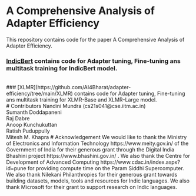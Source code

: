 # A Comprehensive Analysis of Adapter Efficiency
This repository contains code for the paper A Comprehensive Analysis of Adapter Efficiency.
<br>
### [IndicBert](https://github.com/AI4Bharat/adapter-efficiency/tree/main/IndicBert) contains code for Adapter tuning, Fine-tuning ans multitask training for IndicBert model.
<br>
### [XLMR](https://github.com/AI4Bharat/adapter-efficiency/tree/main/XLMR)  contains code for Adapter tuning, Fine-tuning ans multitask training for XLMR-Base and XLMR-Large model.
<br>
# Contributors
Nandini Mundra  (cs21s041@cse.iitm.ac.in)
<br>
Sumanth Doddapaneni
<br>
Raj Dabre
<br>
Anoop Kunchukuttan
<br>
Ratish Puduppully
<br>
Mitesh M. Khapra
# Acknowledgement
We would like to thank the Ministry of Electronics and Information Technology https://www.meity.gov.in/ of the Government of India for their generous grant through the Digital India Bhashini project https://www.bhashini.gov.in/ . We also thank the Centre for Development of Advanced Computing  https://www.cdac.in/index.aspx?id=pune  for providing compute time on the Param Siddhi Supercomputer. We also thank Nilekani Philanthropies for their generous grant towards building datasets, models, tools and resources for Indic languages. We also thank Microsoft for their grant to support research on Indic languages.
